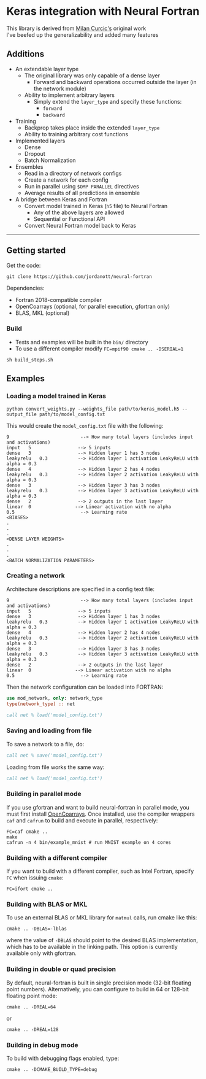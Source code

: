 # Keras integration with Neural Fortran



This library is derived from [Milan Curcic's](https://github.com/jordanott/neural-fortran) original work  
I've beefed up the generalizability and added many features

## Additions
* An extendable layer type
  * The original library was only capable of a dense layer
    * Forward and backward operations occurred outside the layer (in the network module)
  * Ability to implement arbitrary layers
    * Simply extend the `layer_type` and specify these functions:
      * `forward`
      * `backward`
* Training
  * Backprop takes place inside the extended `layer_type`
  * Ability to training arbitrary cost functions
* Implemented layers
  * Dense
  * Dropout
  * Batch Normalization
* Ensembles
  * Read in a directory of network configs
  * Create a network for each config
  * Run in parallel using `$OMP PARALLEL` directives
  * Average results of all predictions in ensemble
* A bridge between Keras and Fortran
  * Convert model trained in Keras (`h5` file) to Neural Fortran
    * Any of the above layers are allowed
    * Sequential or Functional API
  * Convert Neural Fortran model back to Keras

---

## Getting started

Get the code:

```
git clone https://github.com/jordanott/neural-fortran
```

Dependencies:

* Fortran 2018-compatible compiler
* OpenCoarrays (optional, for parallel execution, gfortran only)
* BLAS, MKL (optional)

### Build
* Tests and examples will be built in the `bin/` directory
* To use a different compiler modify `FC=mpif90 cmake .. -DSERIAL=1`

```
sh build_steps.sh
```

## Examples

### Loading a model trained in Keras

```
python convert_weights.py --weights_file path/to/keras_model.h5 --output_file path/to/model_config.txt
```

This would create the `model_config.txt` file with the following:
```
9                          --> How many total layers (includes input and activations)
input	5                 --> 5 inputs
dense	3                 --> Hidden layer 1 has 3 nodes
leakyrelu	0.3           --> Hidden layer 1 activation LeakyReLU with alpha = 0.3
dense	4                 --> Hidden layer 2 has 4 nodes
leakyrelu	0.3           --> Hidden layer 2 activation LeakyReLU with alpha = 0.3
dense	3                 --> Hidden layer 3 has 3 nodes
leakyrelu	0.3           --> Hidden layer 3 activation LeakyReLU with alpha = 0.3
dense	2                 --> 2 outputs in the last layer
linear	0                --> Linear activation with no alpha
0.5                        --> Learning rate
<BIASES>
.
.
.
<DENSE LAYER WEIGHTS>
.
.
.
<BATCH NORMALIZATION PARAMETERS>
```

### Creating a network

Architecture descriptions are specified in a config text file:
```
9                          --> How many total layers (includes input and activations)
input	5                 --> 5 inputs
dense	3                 --> Hidden layer 1 has 3 nodes
leakyrelu	0.3           --> Hidden layer 1 activation LeakyReLU with alpha = 0.3
dense	4                 --> Hidden layer 2 has 4 nodes
leakyrelu	0.3           --> Hidden layer 2 activation LeakyReLU with alpha = 0.3
dense	3                 --> Hidden layer 3 has 3 nodes
leakyrelu	0.3           --> Hidden layer 3 activation LeakyReLU with alpha = 0.3
dense	2                 --> 2 outputs in the last layer
linear	0                --> Linear activation with no alpha
0.5                        --> Learning rate
```

Then the network configuration can be loaded into FORTRAN:
```fortran
use mod_network, only: network_type
type(network_type) :: net

call net % load('model_config.txt')
```

### Saving and loading from file

To save a network to a file, do:

```fortran
call net % save('model_config.txt')
```

Loading from file works the same way:

```fortran
call net % load('model_config.txt')
```

### Building in parallel mode

If you use gfortran and want to build neural-fortran in parallel mode,
you must first install [OpenCoarrays](https://github.com/sourceryinstitute/OpenCoarrays).
Once installed, use the compiler wrappers `caf` and `cafrun` to build and execute
in parallel, respectively:

```
FC=caf cmake ..
make
cafrun -n 4 bin/example_mnist # run MNIST example on 4 cores
```

### Building with a different compiler

If you want to build with a different compiler, such as Intel Fortran,
specify `FC` when issuing `cmake`:

```
FC=ifort cmake ..
```

### Building with BLAS or MKL

To use an external BLAS or MKL library for `matmul` calls,
run cmake like this:

```
cmake .. -DBLAS=-lblas
```

where the value of `-DBLAS` should point to the desired BLAS implementation,
which has to be available in the linking path.
This option is currently available only with gfortran.

### Building in double or quad precision

By default, neural-fortran is built in single precision mode
(32-bit floating point numbers). Alternatively, you can configure to build
in 64 or 128-bit floating point mode:

```
cmake .. -DREAL=64
```

or

```
cmake .. -DREAL=128
```

### Building in debug mode

To build with debugging flags enabled, type:

```
cmake .. -DCMAKE_BUILD_TYPE=debug
```
